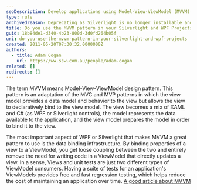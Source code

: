 ```yaml
---
seoDescription: Develop applications using Model-View-ViewModel (MVVM) design pattern to achieve loose coupling and improve maintainability in WPF and Silverlight projects.
type: rule
archivedreason: Deprecating as Silverlight is no longer installable and has been deprecated for 10 years.
title: Do you use the MVVM pattern in your Silverlight and WPF Projects?
guid: 18b84de1-d340-4b23-800d-3d0fd264b05f
uri: do-you-use-the-mvvm-pattern-in-your-silverlight-and-wpf-projects
created: 2011-05-20T07:30:32.0000000Z
authors:
  - title: Adam Cogan
    url: https://ww.ssw.com.au/people/adam-cogan
related: []
redirects: []
---
```


The term MVVM means Model-View-ViewModel design pattern. This pattern is an adaptation of the MVC and MVP patterns in which the view model provides a data model and behavior to the view but allows the view to declaratively bind to the view model. The view becomes a mix of XAML and C# (as WPF or Silverlight controls), the model represents the data available to the application, and the view model prepares the model in order to bind it to the view.

<!--endintro-->

The most important aspect of WPF or Silverlight that makes MVVM a great pattern to use is the data binding infrastructure. By binding properties of a view to a ViewModel, you get loose coupling between the two and entirely remove the need for writing code in a ViewModel that directly updates a view. In a sense, Views and unit tests are just two different types of ViewModel consumers. Having a suite of tests for an application's ViewModels provides free and fast regression testing, which helps reduce the cost of maintaining an application over time.
[A good article about MVVM](http://msdn.microsoft.com/en-us/magazine/dd419663.aspx)
